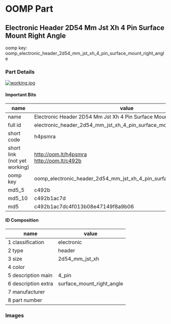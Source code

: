 # OOMP Part  
## Electronic Header 2D54 Mm Jst Xh 4 Pin Surface Mount Right Angle  
  
oomp key: oomp_electronic_header_2d54_mm_jst_xh_4_pin_surface_mount_right_angle  
  
### Part Details  
  
[![working.jpg](working_600.jpg)](working.jpg)  
  
#### Important Bits  
| name | value | 
| --- | --- | 
| name | Electronic Header 2D54 Mm Jst Xh 4 Pin Surface Mount Right Angle | 
| full id | electronic_header_2d54_mm_jst_xh_4_pin_surface_mount_right_angle | 
| short code | h4psmra | 
| short link<br>(not yet working) | http://oom.lt/h4psmra<br>http://oom.lt/c492b | 
| oomp key | oomp_electronic_header_2d54_mm_jst_xh_4_pin_surface_mount_right_angle | 
| md5_5 | c492b | 
| md5_10 | c492b1ac7d | 
| md5 | c492b1ac7dc4f013b08e47149f8a9b06 | 
#### ID Composition  
| name | value | 
| --- | --- | 
| 1 classification | electronic | 
| 2 type | header | 
| 3 size | 2d54_mm_jst_xh | 
| 4 color |  | 
| 5 description main | 4_pin | 
| 6 description extra | surface_mount_right_angle | 
| 7 manufacturer |  | 
| 8 part number |  | 
### Images  
